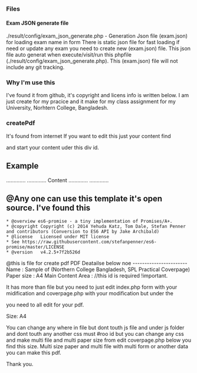 ### Files

#### Exam JSON generate file
  ./result/config/exam_json_generate.php  - Generation Json file (exam.json) for loading exam name in form
    There is static json file for fast loading if need or update any exam you need to create new (exam.json) file. This json file auto generat when execute/visit/run this phpfile (./result/config/exam_json_generate.php).
    This (exam.json) file will not include any git tracking.


### Why I'm use this
I've found it from github, it's copyright and licens info is written below.
I am just create for my pracice and it make for my class assignment for my University, Norhtern College, Bangladesh.



### createPdf

  It's found from internet
  If you want to edit this just your content find <div id="root"> and start your content uder this div id.
  
  Example
  --------
  <div id="root">
    .............
    .............
      Content
    .............
    .............
  </div>
    
  @Any one can use this template it's open source.
  I've found this
  ------------------
    * @overview es6-promise - a tiny implementation of Promises/A+.
    * @copyright Copyright (c) 2014 Yehuda Katz, Tom Dale, Stefan Penner and contributors (Conversion to ES6 API by Jake Archibald)
    * @license   Licensed under MIT license
    * See https://raw.githubusercontent.com/stefanpenner/es6-promise/master/LICENSE
    * @version   v4.2.5+7f2b526d

  @this is file for create pdf
  PDF Deatailse below noe
    -----------------------
    Name                : Sample of (Northern College Bangladesh, SPL Practical Coverpage)
    Paper size          : A4
    Main Content Area   : <duv id="root"> //this id is required !important.


  It has more than file
  but you need to just edit index.php form with your midification and coverpage.php with your modification but under the <div id="root"> you need to all edit for your pdf.

  Size: A4

  You can change any where in file but dont touth js file and under js folder and dont touth any another css must #roo id but you can change any css and make multi file and multi paper size from edit coverpage.php below you find this size. Multi size paper and multi file with multi form or another data you can make this pdf.

  Thank you.
